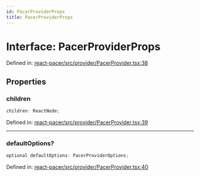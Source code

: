 ```yaml
---
id: PacerProviderProps
title: PacerProviderProps
---
```


<!-- DO NOT EDIT: this page is autogenerated from the type comments -->

# Interface: PacerProviderProps

Defined in: [react-pacer/src/provider/PacerProvider.tsx:38](https://github.com/TanStack/pacer/blob/main/packages/react-pacer/src/provider/PacerProvider.tsx#L38)

## Properties

### children

```ts
children: ReactNode;
```

Defined in: [react-pacer/src/provider/PacerProvider.tsx:39](https://github.com/TanStack/pacer/blob/main/packages/react-pacer/src/provider/PacerProvider.tsx#L39)

***

### defaultOptions?

```ts
optional defaultOptions: PacerProviderOptions;
```

Defined in: [react-pacer/src/provider/PacerProvider.tsx:40](https://github.com/TanStack/pacer/blob/main/packages/react-pacer/src/provider/PacerProvider.tsx#L40)

